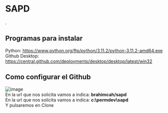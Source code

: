 # SAPD

.
<br>

## Programas para instalar
Python: https://www.python.org/ftp/python/3.11.2/python-3.11.2-amd64.exe
<br>
Github Desktop: https://central.github.com/deployments/desktop/desktop/latest/win32

## Como configurar el Github
![image](https://user-images.githubusercontent.com/8999609/231985202-c3c625f3-5e3f-4fab-be1d-a2ee86605229.png)
<br>
En la url que nos solicita vamos a indica: **brahimcah/sapd** <br>
En la url que nos solicita vamos a indica: **c:\permdev\sapd** <br> Y pulsaremos en Clone <br>
